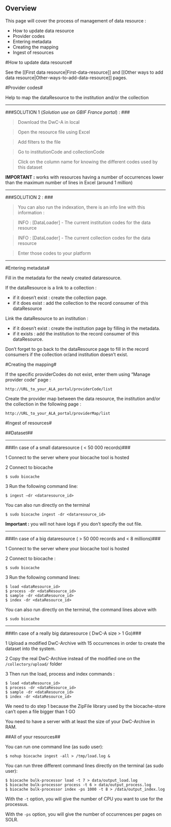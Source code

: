 ## Overview
This page will cover the process of management of data resource :
* How to update data resource
* Provider codes
* Entering metadata
* Creating the mapping
* Ingest of resources

#How to update data resource#

See the [[First data resource|First-data-resource]] and [[Other ways to add data resource|Other-ways-to-add-data-resource]] pages.


#Provider codes#

Help to map the dataResource to the institution and/or the collection 


***

###SOLUTION 1 (_Solution use on GBIF France portal_) : ###

>Download the DwC-A in local

>Open the resource file using Excel

>Add filters to the file

>Go to institutionCode and collectionCode

>Click on the column name for knowing the different codes used by this dataset

__IMPORTANT :__ works with resources having a number of occurrences lower than the maximum number of lines in Excel (around 1 million)

***

###SOLUTION 2 : ###

>You can also run the indexation, there is an info line with this information :

>INFO : [DataLoader] - The current institution codes for the data resource

>INFO : [DataLoader] - The current collection codes for the data resource

>Enter those codes to your platform

***


#Entering metadata#

Fill in the metadata for the newly created dataresource. 

If the dataResource is a link to a collection :
* if it doesn’t exist :  create the collection page.
* if it does exist : add the collection to the record consumer of this dataResource 

Link the dataResource to an institution :
* if it doesn’t exist : create the institution page by filling in the metadata.
* if it exists : add the institution to the record consumer of this dataResource.

Don’t forget to go back to the dataResource page to fill in the record consumers if the collection or/and institution doesn’t exist. 

#Creating the mapping#

If the specific providerCodes do not exist, enter them using “Manage provider code” page : 

`http://URL_to_your_ALA_portal/providerCode/list` 

Create the provider map between the data resource, the institution and/or the collection in the following page : 

`http://URL_to_your_ALA_portal/providerMap/list`

#Ingest of resources#

##Dataset##

***

###In case of a small dataresource ( < 50 000 records)###

1 Connect to the server where your biocache tool is hosted

2 Connect to biocache 

	$ sudo biocache

3 Run the following command line: 

	$ ingest –dr <dataresource_id>

You can also run directly on the terminal

	$ sudo biocache ingest -dr <dataresource_id>
	
__Important :__ you will not have logs if you don’t specify the out file.

***

###In case of a big dataresource ( > 50 000 records and < 8 millions)###

1 Connect to the server where your biocache tool is hosted

2 Connect to biocache : 

	$ sudo biocache

3 Run the following command lines: 

	$ load <dataResource_id>
	$ process -dr <dataResource_id>
	$ sample -dr <dataResource_id> 
	$ index -dr <dataResource_id>

You can also run directly on the terminal, the command lines above with 

	$ sudo biocache 

***

###In case of a really big dataresource ( DwC-A size > 1 Go)###

 1 Upload a modified DwC-Archive with 15 occurrences in order to create the dataset into the system.

 2 Copy the real DwC-Archive instead of the modified one on the `/collectory/upload/` folder

 3 Then run the load, process and index commands : 

	$ load <dataResource_id>
	$ process -dr <dataResource_id>
	$ sample -dr <dataResource_id> 
	$ index -dr <dataResource_id>
 
 We need to do step 1 because the ZipFile library used by the biocache-store can’t open a file bigger than 1 GO

 You need to have a server with at least the size of your DwC-Archive in RAM. 


##All of your resources##

You can run one command line (as sudo user):

	$ nohup biocache ingest -all > /tmp/load.log &

You can run three different command lines directly on the terminal (as sudo user):

	$ biocache bulk-processor load -t 7 > data/output_load.log
	$ biocache bulk-processor process -t 6 > data/output_process.log
	$ biocache bulk-processor index -ps 1000 -t 8 > /data/output_index.log

With the `-t` option, you will give the number of CPU you want to use for the processus.

With the `-ps` option, you will give the number of occurrences per pages on SOLR. 